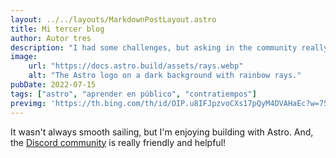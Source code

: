 ```yaml
---
layout: ../../layouts/MarkdownPostLayout.astro
title: Mi tercer blog
author: Autor tres
description: "I had some challenges, but asking in the community really helped!"
image:
    url: "https://docs.astro.build/assets/rays.webp"
    alt: "The Astro logo on a dark background with rainbow rays."
pubDate: 2022-07-15
tags: ["astro", "aprender en público", "contratiempos"]
previmg: 'https://th.bing.com/th/id/OIP.u8IFJpzvoCXs17pQyM4DVAHaEc?w=750&h=450&rs=1&pid=ImgDetMain'
---
```

It wasn't always smooth sailing, but I'm enjoying building with Astro. And, the [Discord community](https://astro.build/chat) is really friendly and helpful!